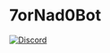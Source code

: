 # 7orNad0Bot


[![Discord](https://discordapp.com/api/guilds/390231856634789888/widget.png)](https://discord.gg/UpRZjx9)
